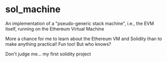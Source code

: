 # sol_machine
An implementation of a "pseudo-generic stack machine", i.e., the EVM itself, running on the Ethereum Virtual Machine

More a chance for me to learn about the Ethereum VM and Solidity than to make anything practical! Fun too! But who knows?

Don't judge me... my first solidity project
